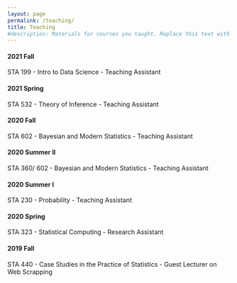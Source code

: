 ```yaml
---
layout: page
permalink: /teaching/
title: Teaching
#description: Materials for courses you taught. Replace this text with your description.
---
```


#### **2021 Fall**

STA 199 - Intro to Data Science - Teaching Assistant

#### **2021 Spring**

STA 532 - Theory of Inference - Teaching Assistant

#### **2020 Fall**

STA 602 - Bayesian and Modern Statistics - Teaching Assistant

#### **2020 Summer II**

STA 360/ 602 - Bayesian and Modern Statistics - Teaching Assistant

#### **2020 Summer I**

STA 230 - Probability - Teaching Assistant

#### **2020 Spring**

STA 323 - Statistical Computing - Research Assistant

#### **2019 Fall**

STA 440 - Case Studies in the Practice of Statistics - Guest Lecturer on Web Scrapping


